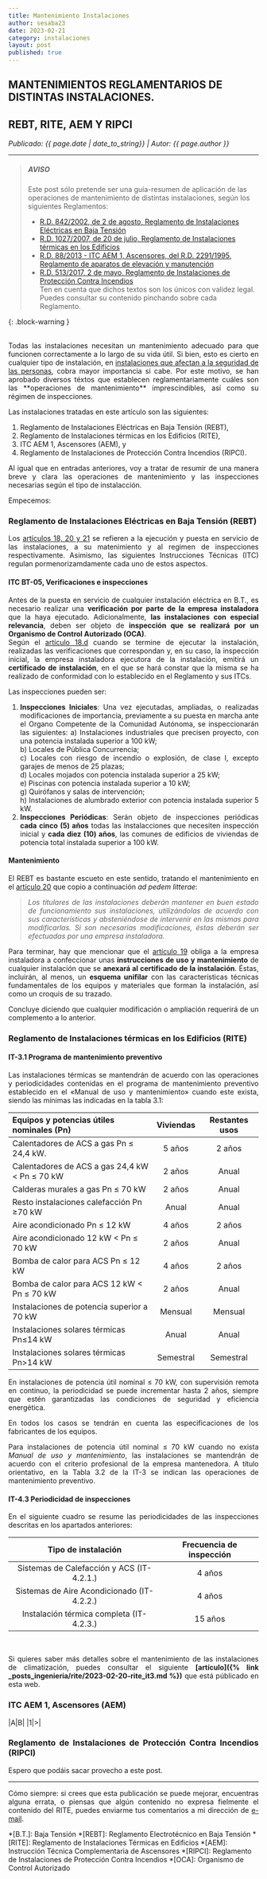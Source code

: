 ```yaml
---
title: Mantenimiento Instalaciones
author: sesaba23
date: 2023-02-21
category: instalaciones
layout: post
published: true
---
```


## MANTENIMIENTOS REGLAMENTARIOS DE DISTINTAS INSTALACIONES. 
## REBT, RITE, AEM Y RIPCI
*Publicado: {{ page.date | date_to_string}} \| Autor: {{ page.author }}*

---
> ##### AVISO
>
> Este post sólo pretende ser una guía-resumen de aplicación de las operaciones de
> mantenimiento de distintas instalaciones, según los siguientes Reglamentos:
> - [R.D. 842/2002, de 2 de agosto, Reglamento de Instalaciones Eléctricas en Baja Tensión][1]
> - [R.D. 1027/2007, de 20 de julio, Reglamento de Instalaciones térmicas en los Edificios][2]
> - [R.D. 88/2013 - ITC AEM 1, Ascensores, del R.D. 2291/1995, Reglamento de aparatos de elevación y manutención ][3]
> - [R.D. 513/2017, 2 de mayo, Reglamento de Instalaciones de Protección Contra Incendios][3]  
> Ten en cuenta que dichos textos son los únicos con validez legal.
> Puedes consultar su contenido pinchando sobre cada Reglamento.    
>  
{: .block-warning }

           
<div markdown=1 style="text-align: justify">
<br>
Todas las instalaciones necesitan un mantenimiento adecuado para que funcionen
correctamente a lo largo de su vida útil. Si bien, esto es cierto en cualquier tipo de instalación,
en <ins>instalaciones que afectan a la seguridad de las personas</ins>, cobra mayor importancia si cabe.
Por este motivo, se han aprobado diversos téxtos que establecen reglamentariamente cuáles
son las **operaciones de mantenimiento** imprescindibles, así como su régimen de inspecciones.  

Las instalaciones tratadas en este artículo son las siguientes:
1. Reglamento de Instalaciones Eléctricas en Baja Tensión (REBT),
2. Reglamento de Instalaciones térmicas en los Edificios (RITE),
3. ITC AEM 1, Ascensores (AEM), y
4. Reglamento de Instalaciones de Protección Contra Incendios (RIPCI).

Al igual que en entradas anteriores, voy a tratar de resumir de una manera breve y clara
las operaciones de mantenimiento y las inspecciones necesarias según el tipo de instalacción.

Empecemos:

### Reglamento de Instalaciones Eléctricas en Baja Tensión (REBT)
Los <ins>artículos 18, 20 y 21</ins> se refieren a la ejecución y puesta en 
servicio de las instalaciones, a su matenimiento y al regimen de inspecciones
respectivamente. Asimismo, las siguientes Instrucciones Técnicas (ITC) regulan
pormenorizamdamente cada uno de estos aspectos.  

#### ITC BT-05, Verificaciones e inspecciones
Antes de la puesta en servicio de cualquier instalación eléctrica en B.T.,
es necesario realizar una **verificación por parte de la empresa instaladora**
que la haya ejecutado.
Adicionalmente, **las instalaciones con especial relevancia**, deben ser objeto 
de **inspección que se realizará por un Organismo de Control Autorizado (OCA)**.  
Según el <ins>artículo 18.d</ins> cuando se termine de ejecutar la instalación, realizadas
las verificaciones que correspondan y, en su caso, la inspección inicial, la empresa instaladora
ejecutora de la instalación, emitirá un **certificado de instalación**, en el que se hará 
constar que la misma se ha realizado de conformidad con lo establecido en el Reglamento y sus ITCs.

Las inspecciones pueden ser:
1. **Inspecciones Iniciales**:
Una vez ejecutadas, ampliadas, o realizadas modificaciones de importancia,
previamente a su puesta en marcha ante el Organo Competente de la Comunidad
Autónoma, se inspeccionarán las siguientes:
a) Instalaciones industriales que precisen proyecto, con una potencia instalada superior a 100 kW;  
b) Locales de Pública Concurrencia;  
c) Locales con riesgo de incendio o explosión, de clase I, excepto garajes de menos de 25 plazas;  
d) Locales mojados con potencia instalada superior a 25 kW;  
e) Piscinas con potencia instalada superior a 10 kW;  
g) Quirófanos y salas de intervención;  
h) Instalaciones de alumbrado exterior con potencia instalada superior 5 kW.  
2. **Inspecciones Periódicas**:
Serán objeto de inspecciones periódicas **cada cinco (5) años** todas las
instalacciones que necesiten inspección inicial y **cada diez (10) años**, las
comunes de edificios de viviendas de potencia total instalada superior a 100 kW.

#### Mantenimiento
El REBT es bastante escueto en este sentido, tratando el mantenimiento en el 
<ins>artículo 20</ins> que copio a continuación *ad pedem litterae*:

> *Los titulares de las instalaciones deberán mantener en buen estado de funcionamiento* 
> *sus instalaciones, utilizándolas de acuerdo con sus características y absteniéndose* 
> *de intervenir en las mismas para modificarlas. Si son necesarias modificaciones,* 
> *éstas deberán ser efectuadas por una empresa instaladora.*  

Para terminar, hay que mencionar que el <ins>artículo 19</ins> obliga a la empresa
instaladora a confeccionar unas **instrucciones de uso y mantenimiento** de cualquier instalación
que se **anexará al certificado de la instalación**.
Éstas, incluirán, al menos, un **esquema unifilar** con las características técnicas 
fundamentales de los equipos y materiales que forman la instalación, así como un
croquis de su trazado.  

Concluye diciendo que cualquier modificación o ampliación requerirá de un complemento
a lo anterior.


### Reglamento de Instalaciones térmicas en los Edificios (RITE)

#### IT-3.1 Programa de mantenimiento preventivo

Las instalaciones térmicas se mantendrán de acuerdo con las operaciones y periodicidades 
contenidas en el programa de mantenimiento preventivo establecido en el «Manual de uso y mantenimiento»
cuando este exista, siendo las mínimas las indicadas en la tabla 3.1:

|Equipos y potencias útiles nominales (Pn)|Viviendas|Restantes usos|
|:----|:----:|:----:|
|Calentadores de ACS a gas Pn ≤ 24,4 kW.|5 años|2 años|
|Calentadores de ACS a gas 24,4 kW < Pn ≤ 70 kW|2 años|Anual|
|Calderas murales a gas Pn ≤ 70 kW|2 años|Anual|
|Resto instalaciones calefacción Pn ≥70 kW|Anual|Anual|
|Aire acondicionado Pn ≤ 12 kW|4 años|2 años|
|Aire acondicionado 12 kW < Pn ≤ 70 kW|2 años|Anual|
|Bomba de calor para ACS Pn ≤ 12 kW|4 años|2 años|
|Bomba de calor para ACS 12 kW < Pn ≤ 70 kW|2 años|Anual|
|Instalaciones de potencia superior a 70 kW|Mensual|Mensual|
|Instalaciones solares térmicas Pn≤14 kW|Anual|Anual|
|Instalaciones solares térmicas Pn>14 kW|Semestral|Semestral|

En instalaciones de potencia útil nominal ≤ 70 kW, con supervisión remota en continuo, 
la periodicidad se puede incrementar hasta 2 años, siempre que estén garantizadas 
las condiciones de seguridad y eficiencia energética.

En todos los casos se tendrán en cuenta las especificaciones de los fabricantes de los equipos.

Para instalaciones de potencia útil nominal ≤ 70 kW cuando no exista *Manual de uso y mantenimiento*,
las instalaciones se mantendrán de acuerdo con el criterio profesional de la empresa mantenedora. 
A título orientativo, en la Tabla 3.2 de la IT-3 se indican las operaciones de mantenimiento preventivo.

#### IT-4.3  Periodicidad de inspecciones

En el siguiente cuadro se resume las periodicidades de las inspecciones descritas
en los apartados anteriores:

| **Tipo de instalación** | **Frecuencia de inspección** |
|:--------: | :-----------: |
| Sistemas de Calefacción y ACS (IT-4.2.1.) | 4 años |
| Sistemas de Aire Acondicionado (IT-4.2.2.) | 4 años |c
| Instalación térmica completa (IT-4.2.3.) | 15 años |  

<br>

[comment]: <> (post_url doesn`t work because)
[comment]: <> (I am not publishing ingenieria in _post folder)

Si quieres saber más detalles sobre el mantenimiento de las instalaciones de climatización,
puedes consultar el siguiente **[artículo]({% link  _posts_ingenieria/rite/2023-02-20-rite_it3.md %})** que
está públicado en esta web.

              
### ITC AEM 1, Ascensores (AEM)            
              
|A|B|
|1|>|

### Reglamento de Instalaciones de Protección Contra Incendios (RIPCI)






Espero que podáis sacar provecho a este post.

---
Cómo siempre: si crees que esta publicación se puede mejorar, encuentras alguna errata,
o piensas que algún contenido no expresa fielmente el contenido del RITE,
puedes enviarme tus comentarios a mi dirección de [e-mail][5].
</div>


*[B.T.]: Baja Tensión
*[REBT]: Reglamento Electrotécnico en Baja Tensión
*[RITE]: Reglamento de Instalaciones Térmicas en Edificios
*[AEM]: Instrucción Técnica Complementaria de Ascensores
*[RIPCI]: Reglamento de Instalaciones de Protección Contra Incendios
*[OCA]: Organismo de Control Autorizado

[^1]: Footnote

[1]:https://www.boe.es/eli/es/rd/2002/08/02/842/con
[2]:https://www.boe.es/eli/es/rd/2007/07/20/1027/con
[3]:https://www.boe.es/eli/es/rd/2013/02/08/88/con
[4]:https://www.boe.es/eli/es/rd/2017/05/22/513/con
[5]:mailto:sesaba23@gmail.com



